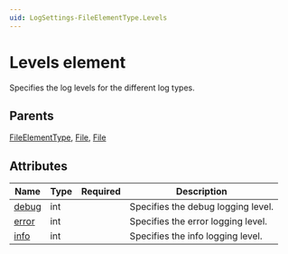 ```yaml
---
uid: LogSettings-FileElementType.Levels
---
```


# Levels element

Specifies the log levels for the different log types.

## Parents

[FileElementType](xref:LogSettings-FileElementType), [File](xref:Log.File), [File](xref:Log.File)

## Attributes

| Name | Type | Required | Description |
| --- | --- | --- | --- |
| [debug](xref:LogSettings-FileElementType.Levels-debug) | int |  | Specifies the debug logging level. |
| [error](xref:LogSettings-FileElementType.Levels-error) | int |  | Specifies the error logging level. |
| [info](xref:LogSettings-FileElementType.Levels-info) | int |  | Specifies the info logging level. |
